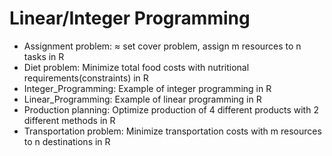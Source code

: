 # Linear/Integer Programming
* Assignment problem: ≈ set cover problem, assign m resources to n tasks in R
* Diet problem: Minimize total food costs with nutritional requirements(constraints) in R
* Integer_Programming: Example of integer programming in R
* Linear_Programming: Example of linear programming in R
* Production planning: Optimize production of 4 different products with 2 different methods in R
* Transportation problem: Minimize transportation costs with m resources to n destinations in R
